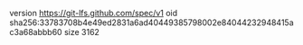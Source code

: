 version https://git-lfs.github.com/spec/v1
oid sha256:33783708b4e49ed2831a6ad40449385798002e84044232948415ac3a68abbb60
size 3162

